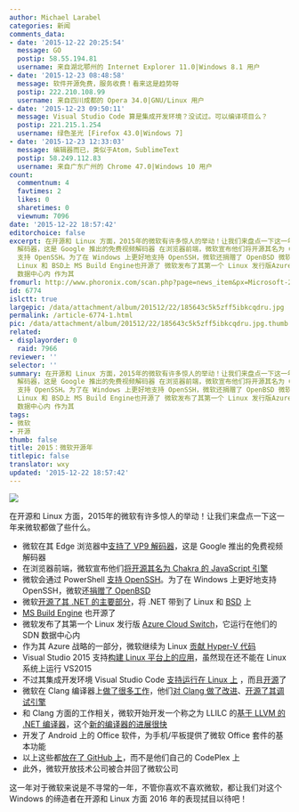 ```yaml
---
author: Michael Larabel
categories: 新闻
comments_data:
- date: '2015-12-22 20:25:54'
  message: GO
  postip: 58.55.194.81
  username: 来自湖北鄂州的 Internet Explorer 11.0|Windows 8.1 用户
- date: '2015-12-23 08:48:58'
  message: 软件开源免费，服务收费！看来这是趋势呀
  postip: 222.210.108.99
  username: 来自四川成都的 Opera 34.0|GNU/Linux 用户
- date: '2015-12-23 09:50:11'
  message: Visual Studio Code 算是集成开发环境？没试过。可以编译项目么？
  postip: 221.215.1.254
  username: 绿色圣光 [Firefox 43.0|Windows 7]
- date: '2015-12-23 12:33:03'
  message: 编辑器而已，类似于Atom，SublimeText
  postip: 58.249.112.83
  username: 来自广东广州的 Chrome 47.0|Windows 10 用户
count:
  commentnum: 4
  favtimes: 2
  likes: 0
  sharetimes: 0
  viewnum: 7096
date: '2015-12-22 18:57:42'
editorchoice: false
excerpt: 在开源和 Linux 方面，2015年的微软有许多惊人的举动！让我们来盘点一下这一年来微软都做了些什么。  微软在其 Edge 浏览器中支持了 VP9
  解码器，这是 Google 推出的免费视频解码器 在浏览器前端，微软宣布他们将开源其名为 Chakra 的 JavaScript 引擎 微软会通过 PowerShell
  支持 OpenSSH。为了在 Windows 上更好地支持 OpenSSH，微软还捐赠了 OpenBSD 微软开源了其 .NET 的主要部分，将 .NET 带到了
  Linux 和 BSD上 MS Build Engine也开源了 微软发布了其第一个 Linux 发行版Azure Cloud Switch，它运行在他们的 SDN
  数据中心内 作为其
fromurl: http://www.phoronix.com/scan.php?page=news_item&px=Microsoft-2015-What-A-Year
id: 6774
islctt: true
largepic: /data/attachment/album/201512/22/185643c5k5zff5ibkcqdru.jpg
permalink: /article-6774-1.html
pic: /data/attachment/album/201512/22/185643c5k5zff5ibkcqdru.jpg.thumb.jpg
related:
- displayorder: 0
  raid: 7966
reviewer: ''
selector: ''
summary: 在开源和 Linux 方面，2015年的微软有许多惊人的举动！让我们来盘点一下这一年来微软都做了些什么。  微软在其 Edge 浏览器中支持了 VP9
  解码器，这是 Google 推出的免费视频解码器 在浏览器前端，微软宣布他们将开源其名为 Chakra 的 JavaScript 引擎 微软会通过 PowerShell
  支持 OpenSSH。为了在 Windows 上更好地支持 OpenSSH，微软还捐赠了 OpenBSD 微软开源了其 .NET 的主要部分，将 .NET 带到了
  Linux 和 BSD上 MS Build Engine也开源了 微软发布了其第一个 Linux 发行版Azure Cloud Switch，它运行在他们的 SDN
  数据中心内 作为其
tags:
- 微软
- 开源
thumb: false
title: 2015：微软开源年
titlepic: false
translator: wxy
updated: '2015-12-22 18:57:42'
---
```


![](/data/attachment/album/201512/22/185643c5k5zff5ibkcqdru.jpg)


在开源和 Linux 方面，2015年的微软有许多惊人的举动！让我们来盘点一下这一年来微软都做了些什么。


* 微软在其 Edge 浏览器中[支持了 VP9 解码器](http://www.phoronix.com/scan.php?page=news_item&px=Microsoft-VP9-Edge-Win)，这是 Google 推出的免费视频解码器
* 在浏览器前端，微软宣布他们[将开源其名为 Chakra 的 JavaScript 引擎](/article-6698-1.html)
* 微软会通过 PowerShell [支持 OpenSSH](/article-6432-1.html)。为了在 Windows 上更好地支持 OpenSSH，微软还[捐赠了 OpenBSD](/article-5786-1.html)
* 微软[开源了其 .NET 的主要部分](/article-4821-1.html)，将 .NET 带到了 Linux 和 [BSD](/article-5416-1.html) 上
* [MS Build Engine](/article-5091-1.html) 也开源了
* 微软发布了其第一个 Linux 发行版 [Azure Cloud Switch](/article-6269-1.html)，它运行在他们的 SDN 数据中心内
* 作为其 Azure 战略的一部分，微软继续为 Linux [贡献 Hyper-V 代码](/article-5230-1.html)
* Visual Studio 2015 支持[构建 Linux 平台上的应用](http://www.phoronix.com/scan.php?page=news_item&px=Visual-Studio-2015-Launches)，虽然现在还不能在 Linux 系统上运行 VS2015
* 不过其集成开发环境 Visual Studio Code [支持运行在 Linux 上](/article-5376-1.html) ，而且[开源](/article-6604-1.html)了
* 微软在 Clang 编译器上[做了很多工作](http://www.phoronix.com/scan.php?page=news_item&px=Microsoft-Clang-Continues)，他们[对 Clang 做了改进](http://www.phoronix.com/scan.php?page=news_item&px=Microsoft-Visual-Clang-Windows)、[开源了其调试引擎](http://www.phoronix.com/scan.php?page=news_item&px=Microsoft-Open-GDB-LLDB)
* 和 Clang 方面的工作相关，微软开始开发一个称之为 LLILC 的[基于 LLVM 的 .NET 编译器](http://www.phoronix.com/scan.php?page=news_item&px=Microsoft-LLVM-dotNET-LLILC)，这个[新的编译器的进展很快](http://www.phoronix.com/scan.php?page=news_item&px=LLILC-6-Month-Update)
* 开发了 Android 上的 Office 软件，为手机/平板提供了微软 Office 套件的基本功能
* 以上这些都[放在了 GitHub 上](http://www.phoronix.com/scan.php?page=news_item&px=Microsoft-CodePlex-To-GitHub)，而不是他们自己的 CodePlex 上
* 此外，微软开放技术公司被合并回了微软公司


这一年对于微软来说是不寻常的一年，不管你喜欢不喜欢微软，都让我们对这个 Windows 的缔造者在开源和 Linux 方面 2016 年的表现拭目以待吧！